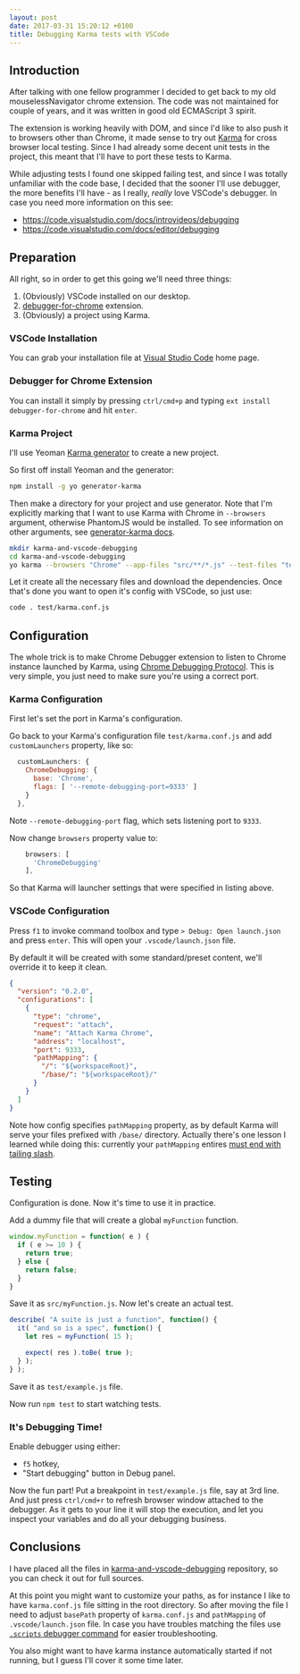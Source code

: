 ```yaml
---
layout: post
date: 2017-03-31 15:20:12 +0100
title: Debugging Karma tests with VSCode
---
```


## Introduction

After talking with one fellow programmer I decided to get back to my old mouselessNavigator chrome extension. The code was not maintained for couple of years, and it was written in good old ECMAScript 3 spirit.

The extension is working heavily with DOM, and since I'd like to also push it to browsers other than Chrome, it made sense to try out [Karma](https://karma-runner.github.io) for cross browser local testing. Since I had already some decent unit tests in the project, this meant that I'll have to port these tests to Karma.

While adjusting tests I found one skipped failing test, and since I was totally unfamiliar with the code base, I decided that the sooner I'll use debugger, the more benefits I'll have - as I really, _really_ love VSCode's debugger. In case you need more information on this see:

* https://code.visualstudio.com/docs/introvideos/debugging
* https://code.visualstudio.com/docs/editor/debugging

## Preparation

All right, so in order to get this going we'll need three things:

1. (Obviously) VSCode installed on our desktop.
1. [debugger-for-chrome](https://marketplace.visualstudio.com/items?itemName=msjsdiag.debugger-for-chrome) extension.
1. (Obviously) a project using Karma.

### VSCode Installation

You can grab your installation file at [Visual Studio Code](https://code.visualstudio.com/) home page.

### Debugger for Chrome Extension

You can install it simply by pressing `ctrl/cmd+p` and typing `ext install debugger-for-chrome` and hit `enter`.

### Karma Project

I'll use Yeoman [Karma generator](https://www.npmjs.com/package/generator-karma) to create a new project.

So first off install Yeoman and the generator:

```bash
npm install -g yo generator-karma
```

Then make a directory for your project and use generator. Note that I'm explicitly marking that I want to use Karma with Chrome in `--browsers` argument, otherwise PhantomJS would be installed. To see information on other arguments, see [generator-karma docs](https://github.com/yeoman/generator-karma/blob/master/readme.md).

```bash
mkdir karma-and-vscode-debugging
cd karma-and-vscode-debugging
yo karma --browsers "Chrome" --app-files "src/**/*.js" --test-files "test/**/*.js" --base-path ".."
```

Let it create all the necessary files and download the dependencies. Once that's done you want to open it's config with VSCode, so just use:

```bash
code . test/karma.conf.js
```

## Configuration

The whole trick is to make Chrome Debugger extension to listen to Chrome instance launched by Karma, using [Chrome Debugging Protocol](https://developer.chrome.com/devtools/docs/debugger-protocol). This is very simple, you just need to make sure you're using a correct port.

### Karma Configuration

First let's set the port in Karma's configuration.

Go back to your Karma's configuration file `test/karma.conf.js` and add `customLaunchers` property, like so:

```javascript
  customLaunchers: {
    ChromeDebugging: {
      base: 'Chrome',
      flags: [ '--remote-debugging-port=9333' ]
    }
  },
```

Note `--remote-debugging-port` flag, which sets listening port to `9333`.

Now change `browsers` property value to:

```javascript
    browsers: [
      'ChromeDebugging'
    ],
```

So that Karma will launcher settings that were specified in listing above.

### VSCode Configuration

Press `f1` to invoke command toolbox and type `> Debug: Open launch.json` and press `enter`. This will open your `.vscode/launch.json` file.

By default it will be created with some standard/preset content, we'll override it to keep it clean.

```json
{
  "version": "0.2.0",
  "configurations": [
    {
      "type": "chrome",
      "request": "attach",
      "name": "Attach Karma Chrome",
      "address": "localhost",
      "port": 9333,
      "pathMapping": {
        "/": "${workspaceRoot}",
        "/base/": "${workspaceRoot}/"
      }
    }
  ]
}
```

Note how config specifies `pathMapping` property, as by default Karma will serve your files prefixed with `/base/` directory. Actually there's one lesson I learned while doing this: currently your `pathMapping` entires [must end with tailing slash](https://github.com/Microsoft/vscode-chrome-debug/issues/393).

## Testing

Configuration is done. Now it's time to use it in practice.

Add a dummy file that will create a global `myFunction` function.

```javascript
window.myFunction = function( e ) {
  if ( e >= 10 ) {
    return true;
  } else {
    return false;
  }
}
```

Save it as `src/myFunction.js`. Now let's create an actual test.

```javascript
describe( "A suite is just a function", function() {
  it( "and so is a spec", function() {
    let res = myFunction( 15 );

    expect( res ).toBe( true );
  } );
} );
```

Save it as `test/example.js` file.

Now run `npm test` to start watching tests.

### It's Debugging Time!

Enable debugger using either:

* `f5` hotkey,
* "Start debugging" button in Debug panel.

Now the fun part! Put a breakpoint in `test/example.js` file, say at 3rd line. And just press `ctrl/cmd+r` to refresh browser window attached to the debugger. As it gets to your line it will stop the execution, and let you inspect your variables and do all your debugging business.

## Conclusions

I have placed all the files in [karma-and-vscode-debugging](https://github.com/mlewand/karma-and-vscode-debugging) repository, so you can check it out for full sources.

At this point you might want to customize your paths, as for instance I like to have `karma.conf.js` file sitting in the root directory. So after moving the file I need to adjust `basePath` property of `karma.conf.js` and `pathMapping` of `.vscode/launch.json` file. In case you have troubles matching the files use [`.scripts` debugger command](https://github.com/Microsoft/vscode-chrome-debug#the-scripts-command) for easier troubleshooting.

You also might want to have karma instance automatically started if not running, but I guess I'll cover it some time later.